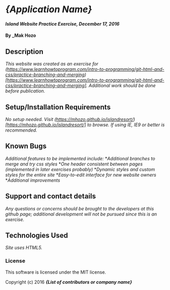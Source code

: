 # _{Application Name}_

#### _Island Website Practice Exercise, December 17, 2016_

#### By _Mak Hozo

## Description

_This website was created as an exercise for (https://www.learnhowtoprogram.com/intro-to-programming/git-html-and-css/practice-branching-and-merging)[https://www.learnhowtoprogram.com/intro-to-programming/git-html-and-css/practice-branching-and-merging]. Additional work should be done before publication._

## Setup/Installation Requirements

_No setup needed. Visit (https://mhozo.github.io/islandresort/)[https://mhozo.github.io/islandresort/] to browse. If using IE, IE9 or better is recommended._

## Known Bugs

_Additional features to be implemented include:_
*_Additional branches to merge and try css styles_
*_One header consistent between pages (implemented in later exercises probably)_
*_Dynamic styles and custom styles for the entire site_
*_Easy-to-edit interface for new website owners_
*_Additional improvements_

## Support and contact details

_Any questions or concerns should be brought to the developers at this github page; additional development will not be pursued since this is an exercise._

## Technologies Used

_Site uses HTML5._

### License

This software is licensed under the MIT license.

Copyright (c) 2016 **_{List of contributors or company name}_**
